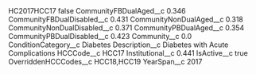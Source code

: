 <?xml version="1.0" encoding="UTF-8"?>
<CustomMetadata xmlns="http://soap.sforce.com/2006/04/metadata" xmlns:xsi="http://www.w3.org/2001/XMLSchema-instance" xmlns:xsd="http://www.w3.org/2001/XMLSchema">
    <label>HC2017HCC17</label>
    <protected>false</protected>
    <values>
        <field>CommunityFBDualAged__c</field>
        <value xsi:type="xsd:double">0.346</value>
    </values>
    <values>
        <field>CommunityFBDualDisabled__c</field>
        <value xsi:type="xsd:double">0.431</value>
    </values>
    <values>
        <field>CommunityNonDualAged__c</field>
        <value xsi:type="xsd:double">0.318</value>
    </values>
    <values>
        <field>CommunityNonDualDisabled__c</field>
        <value xsi:type="xsd:double">0.371</value>
    </values>
    <values>
        <field>CommunityPBDualAged__c</field>
        <value xsi:type="xsd:double">0.354</value>
    </values>
    <values>
        <field>CommunityPBDualDisabled__c</field>
        <value xsi:type="xsd:double">0.423</value>
    </values>
    <values>
        <field>Community__c</field>
        <value xsi:type="xsd:double">0.0</value>
    </values>
    <values>
        <field>ConditionCategory__c</field>
        <value xsi:type="xsd:string">Diabetes</value>
    </values>
    <values>
        <field>Description__c</field>
        <value xsi:type="xsd:string">Diabetes with Acute Complications</value>
    </values>
    <values>
        <field>HCCCode__c</field>
        <value xsi:type="xsd:string">HCC17</value>
    </values>
    <values>
        <field>Institutional__c</field>
        <value xsi:type="xsd:double">0.441</value>
    </values>
    <values>
        <field>IsActive__c</field>
        <value xsi:type="xsd:boolean">true</value>
    </values>
    <values>
        <field>OverriddenHCCCodes__c</field>
        <value xsi:type="xsd:string">HCC18,HCC19</value>
    </values>
    <values>
        <field>YearSpan__c</field>
        <value xsi:type="xsd:string">2017</value>
    </values>
</CustomMetadata>
